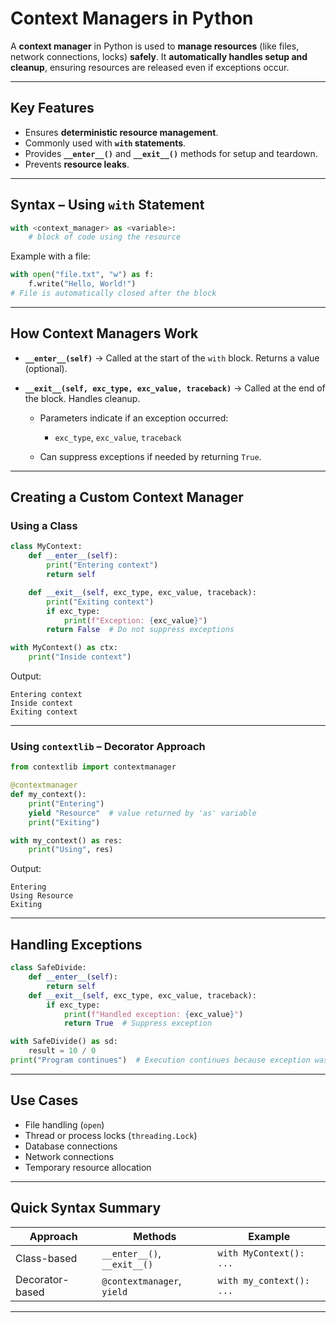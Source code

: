 # Context Managers in Python 

A **context manager** in Python is used to **manage resources** (like files, network connections, locks) **safely**.
It **automatically handles setup and cleanup**, ensuring resources are released even if exceptions occur.

---

## Key Features

* Ensures **deterministic resource management**.
* Commonly used with **`with` statements**.
* Provides **`__enter__()`** and **`__exit__()`** methods for setup and teardown.
* Prevents **resource leaks**.

---

## Syntax – Using `with` Statement

```python
with <context_manager> as <variable>:
    # block of code using the resource
```

Example with a file:

```python
with open("file.txt", "w") as f:
    f.write("Hello, World!")
# File is automatically closed after the block
```

---

## How Context Managers Work

* **`__enter__(self)`** → Called at the start of the `with` block. Returns a value (optional).
* **`__exit__(self, exc_type, exc_value, traceback)`** → Called at the end of the block. Handles cleanup.

  * Parameters indicate if an exception occurred:

    * `exc_type`, `exc_value`, `traceback`
  * Can suppress exceptions if needed by returning `True`.

---

## Creating a Custom Context Manager

### Using a Class

```python
class MyContext:
    def __enter__(self):
        print("Entering context")
        return self

    def __exit__(self, exc_type, exc_value, traceback):
        print("Exiting context")
        if exc_type:
            print(f"Exception: {exc_value}")
        return False  # Do not suppress exceptions

with MyContext() as ctx:
    print("Inside context")
```

Output:

```
Entering context
Inside context
Exiting context
```

---

### Using `contextlib` – Decorator Approach

```python
from contextlib import contextmanager

@contextmanager
def my_context():
    print("Entering")
    yield "Resource"  # value returned by 'as' variable
    print("Exiting")

with my_context() as res:
    print("Using", res)
```

Output:

```
Entering
Using Resource
Exiting
```

---

## Handling Exceptions

```python
class SafeDivide:
    def __enter__(self):
        return self
    def __exit__(self, exc_type, exc_value, traceback):
        if exc_type:
            print(f"Handled exception: {exc_value}")
            return True  # Suppress exception

with SafeDivide() as sd:
    result = 10 / 0
print("Program continues")  # Execution continues because exception was suppressed
```

---

## Use Cases

* File handling (`open`)
* Thread or process locks (`threading.Lock`)
* Database connections
* Network connections
* Temporary resource allocation

---

## Quick Syntax Summary

| Approach        | Methods                     | Example                  |
| --------------- | --------------------------- | ------------------------ |
| Class-based     | `__enter__()`, `__exit__()` | `with MyContext(): ...`  |
| Decorator-based | `@contextmanager`, `yield`  | `with my_context(): ...` |

---
